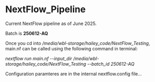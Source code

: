 # NextFlow_Pipeline

Current NextFlow pipeline as of June 2025. 

Batch is **250612-AQ**

Once you cd into */media/wbl-storage/hailey_code/NextFlow_Testing*,
main.nf can be called using the following command in terminal:

*nextflow run main.nf --input_dir /media/wbl-storage/hailey_code/NextFlow_Testing --batch_id 250612-AQ*

Configuration paramteres are in the internal nextflow.config file...